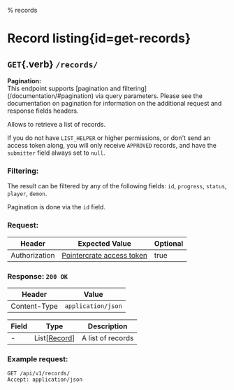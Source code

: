 % records

<div class='panel fade js-scroll-anim' data-anim='fade'>

# Record listing{id=get-records}

## `GET`{.verb} `/records/`

<div class='info-green'>
<b>Pagination:</b><br>
This endpoint supports [pagination and filtering](/documentation/#pagination) via query parameters. Please see the documentation on pagination for information
on the additional request and response fields headers.
</div>

Allows to retrieve a list of records.

If you do not have `LIST_HELPER` or higher permissions, or don't send an access token along, you will only receive `APPROVED` records,
and have the `submitter` field always set to `null`.

### Filtering:

The result can be filtered by any of the following fields: `id`, `progress`, `status`, `player`, `demon`.

Pagination is done via the `id` field.

### Request:

| Header        | Expected Value                                             | Optional |
| ------------- | ---------------------------------------------------------- | -------- |
| Authorization | [Pointercrate access token](/documentation/#access-tokens) | true     |

### Response: `200 OK`

| Header       | Value              |
| ------------ | ------------------ |
| Content-Type | `application/json` |

| Field | Type                                           | Description       |
| ----- | ---------------------------------------------- | ----------------- |
| -     | List[[Record](/documentation/objects/#record)] | A list of records |

### Example request:

```
GET /api/v1/records/
Accept: application/json
```

</div>

